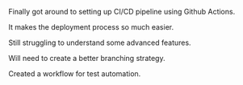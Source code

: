 Finally got around to setting up CI/CD pipeline using Github Actions.

It makes the deployment process so much easier.

Still struggling to understand some advanced features.

Will need to create a better branching strategy.

Created a workflow for test automation.